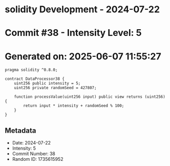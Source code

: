 ﻿# solidity Development - 2024-07-22
# Commit #38 - Intensity Level: 5
# Generated on: 2025-06-07 11:55:27
```solidity
pragma solidity ^0.8.0;

contract DataProcessor38 {
    uint256 public intensity = 5;
    uint256 private randomSeed = 427807;

    function processValue(uint256 input) public view returns (uint256) {
        return input * intensity + randomSeed % 100;
    }
}
```
## Metadata
- Date: 2024-07-22
- Intensity: 5
- Commit Number: 38
- Random ID: 1735615952
